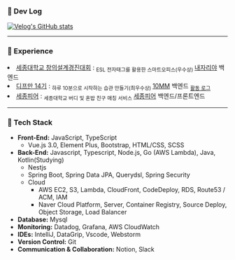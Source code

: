 
<!--
<br/>
 
[![Anurag's github stats](https://github-readme-stats.vercel.app/api?username=uiurihappy&show_icons=true&theme=vuefy)](https://github.com/uiurihappy/uiurihappy)
[![Top Langs](https://github-readme-stats.vercel.app/api/top-langs/?username=uiurihappy&layout=compact&langs_count=8&theme=white)](https://github.com/uiurihappy?tab=repositories&q=&type=&language=java&sort=)
-->
### 📝 Dev Log

<!-- <a href="https://ybchar.notion.site/Yunbeom-d81729a2f1be49b3bda27137726f23d9"> DevLog Notion</a> <br/> -->
[![Velog's GitHub stats](https://velog-readme-stats.vercel.app/api?name=uiurihappy)](https://velog.io/@uiurihappy)

---
### 🚀 Experience
<li><a href="https://github.com/team-asos/asos-server">세종대학교 창의설계경진대회</a> : <sub> ESL 전자태그를 활용한 스마트오피스(우수상) </sub> <a href="https://youtu.be/YBxEm7mVuEE?si=vnolbVn3ordreFSd">내자리야</a> 백엔드 </li>
<li><a href="https://github.com/depromeet/10mm-server">디프만 14기</a> : <sub> 하루 10분으로 시작하는 습관 만들기(최우수상) </sub> <a href="https://info.10mm.today/">10MM</a> 백엔드 <sub><a href="https://velog.io/@uiurihappy/series/%EB%94%94%ED%94%84%EB%A7%8C-14%EA%B8%B0">활동 로그</a></sub> </li> 
<li><a href="https://github.com/SejongPeer/SejongPeer-back">세종피어</a> : <sub> 세종대학교 버디 및 혼밥 친구 매칭 서비스 </sub> <a href="https://sejongpeer.co.kr">세종피어</a> 백엔드/프론트엔드 </li>

---

### 📝 Tech Stack
- **Front-End:** JavaScript, TypeScript
    - Vue.js 3.0, Element Plus, Bootstrap, HTML/CSS, SCSS
- **Back-End:** Javascript, Typescript, Node.js, Go (AWS Lambda), Java, Kotlin(Studying)
    - Nestjs
    - Spring Boot, Spring Data JPA, Querydsl, Spring Security
    - Cloud
        - AWS EC2, S3, Lambda, CloudFront, CodeDeploy, RDS, Route53 / ACM, IAM
        - Naver Cloud Platform,  Server, Container Registry, Source Deploy, Object Storage, Load Balancer
- **Database:** Mysql
- **Monitoring:** Datadog, Grafana, AWS CloudWatch
- **IDEs:** IntelliJ, DataGrip, Vscode, Webstorm
- **Version Control:** Git
- **Communication & Collaboration:** Notion, Slack


